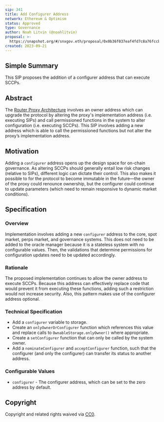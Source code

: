```yaml
---
sip: 341
title: Add Configurer Address
network: Ethereum & Optimism
status: Approved
type: Governance
author: Noah Litvin (@noahlitvin)
proposal: >-
  https://snapshot.org/#/snxgov.eth/proposal/0x0b36f037eaf4fd7c8a76fccb14a7edd5c8b659d87023cc2c6f526dc85d3fdf99
created: 2023-09-21
---
```


## Simple Summary

<!--"If you can't explain it simply, you don't understand it well enough." Simply describe the outcome the proposed changes intends to achieve. This should be non-technical and accessible to a casual community member.-->

This SIP proposes the addition of a configurer address that can execute SCCPs.

## Abstract

<!--A short (~200 word) description of the proposed change, the abstract should clearly describe the proposed change. This is what *will* be done if the SIP is implemented, not *why* it should be done or *how* it will be done. If the SIP proposes deploying a new contract, write, "we propose to deploy a new contract that will do x".-->

The [Router Proxy Architecture](https://sips.synthetix.io/sips/sip-307/) involves an owner address which can upgrade the protocol by altering the proxy's implementation address (i.e. executing SIPs) and call permissioned functions in the system to alter configuration (i.e. executing SCCPs). This SIP involves adding a new address which is able to call the permissioned functions but not alter the proxy’s implementation address.

## Motivation

<!--This is the problem statement. This is the *why* of the SIP. It should clearly explain *why* the current state of the protocol is inadequate.  It is critical that you explain *why* the change is needed, if the SIP proposes changing how something is calculated, you must address *why* the current calculation is inaccurate or wrong. This is not the place to describe how the SIP will address the issue!-->

Adding a `configurer` address opens up the design space for on-chain governance. As altering SCCPs should generally entail low risk changes (relative to SIPs), different logic can dictate their control. This also makes it possible to for the protocol to become immutable in the future—the owner of the proxy could renounce ownership, but the configurer could continue to update parameters (which need to remain responsive to dynamic market conditions).

## Specification

### Overview

<!--This is a high level overview of *how* the SIP will solve the problem. The overview should clearly describe how the new feature will be implemented.-->

Implementation involves adding a new `configurer` address to the core, spot market, perps market, and governance systems. This does not need to be added to the oracle manager because it is a stateless system with no configurable values. Then, the validations that determine permissions for configuration updates need to be updated accordingly.

### Rationale

<!--This is where you explain the reasoning behind how you propose to solve the problem. Why did you propose to implement the change in this way, what were the considerations and trade-offs. The rationale fleshes out what motivated the design and why particular design decisions were made. It should describe alternate designs that were considered and related work. The rationale may also provide evidence of consensus within the community, and should discuss important objections or concerns raised during discussion.-->

The proposed implementation continues to allow the owner address to execute SCCPs. Because this address can effectively replace code that would prevent it from executing these functions, adding such a restriction would not increase security. Also, this pattern makes use of the configurer address optional.

### Technical Specification

<!--The technical specification should outline the public API of the changes proposed. That is, changes to any of the interfaces Synthetix currently exposes or the creations of new ones.-->

- Add a `configurer` variable to storage.
- Create an `onlyOwnerOrConfigurer` function which references this value and replace calls to `OwnableStorage.onlyOwner()` where appropriate.
- Create a `setConfigurer` function that can only be called by the system owner.
- Add a `nominateConfigurer` and `acceptConfigurer` function, such that the configurer (and only the configurer) can transfer its status to another address.

### Configurable Values

- `configurer` - The configurer address, which can be set to the zero address by default.

## Copyright

Copyright and related rights waived via [CC0](https://creativecommons.org/publicdomain/zero/1.0/).

